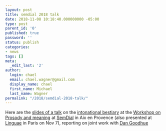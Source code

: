 ```yaml
---
layout: post
title: semdial 2018 talk
date: 2018-11-08 10:18:40.000000000 -05:00
type: post
parent_id: '0'
published: true
password: ''
status: publish
categories:
- news
tags: []
meta:
  _edit_last: '2'
author:
  login: chael
  email: chael.wagner@gmail.com
  display_name: chael
  first_name: Michael
  last_name: Wagner
permalink: "/2018/semdial-2018-talk/"
---
```

Here are the [slides of a talk](http://prosodylab.org/data/bestiary/aix/) on the [intonational bestiary](http://prosodylab.cs.mcgill.ca/research/bestiary/) at the [Workshop on Prosody and meaning](http://semdial.hypotheses.org/prosody) at&nbsp;[SemDial](http://semdial.hypotheses.org/) in Aix en Provence (also presented at [Linguae](https://sites.google.com/site/linguaeparis/home) in Paris on Nov 7), reporting on joint work with [Dan Goodhue](http://www.danielgoodhue.com/)

